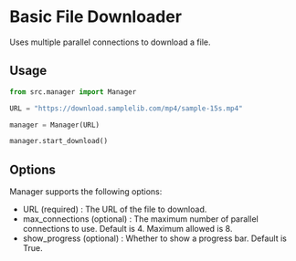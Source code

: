 # Basic File Downloader

Uses multiple parallel connections to download a file.

## Usage
```py
from src.manager import Manager

URL = "https://download.samplelib.com/mp4/sample-15s.mp4"

manager = Manager(URL)

manager.start_download()

```

## Options
Manager supports the following options:
* URL (required) : The URL of the file to download.
* max_connections (optional) : The maximum number of parallel connections to use. Default is 4. Maximum allowed is 8.
* show_progress (optional) : Whether to show a progress bar. Default is True.